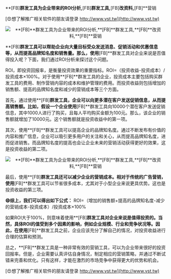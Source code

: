 **[FB]**群发工具为企业带来的ROI分析,**[FB]**群发工具,**[FB]**改资料,**[FB]**营销

[😍想了解推广相关软件的朋友请登录 http://www.vst.tw](http://www.vst.tw)

 <center><img src="https://vst.tw/MP4/tuiguang/png/6.png" alt="**[FB]**群发工具为企业带来的ROI分析,**[FB]**群发工具,**[FB]**改资料,**[FB]**营销"></center>

**[FB]**群发工具可以帮助企业向大量目标受众发送消息、促销活动和优惠信息等，从而提高品牌知名度和销售量。那么，使用**[FB]**群发工具对企业来说是否值得投入呢？下面，我们通过ROI分析来探讨这个问题。

ROI，即投资回报率，是衡量投资效果的重要指标。ROI=（投资收益-投资成本）/投资成本×100%。对于使用**[FB]**群发工具的企业，投资成本主要包括购买群发工具的费用、制作营销内容的成本和维护管理的费用。而投资收益则包括增加的销售额、提高的品牌知名度和减少的营销成本等三个方面。

首先，通过使用**[FB]**群发工具，企业可以向更多潜在客户发送促销信息，从而提高销售额。比如，假设一个企业使用**[FB]**群发工具向10000个潜在客户发送促销信息，其中1000人进行了购买，且每人平均购买金额为100元。那么，该企业的销售额就增加了10000元。这个销售额就是投资收益中的第一项。

其次，使用**[FB]**群发工具可以提高企业的品牌知名度。通过不断发布有价值的内容和推广信息，企业可以吸引更多用户的关注和关心，从而提高品牌知名度，进而促进销售。而品牌知名度的提高也会让企业未来的营销活动获得更好的效果，这是投资收益的第二项。

 <center><img src="https://vst.tw/MP4/tuiguang/png/0.png" alt="**[FB]**群发工具为企业带来的ROI分析,**[FB]**群发工具,**[FB]**改资料,**[FB]**营销"></center>

最后，使用**[FB]**群发工具还可以减少企业的营销成本。相对于传统的广告营销，使用**[FB]**群发工具可以节省很多成本，尤其对于小型企业来说更具优势。这也是投资收益的第三项。

**😄综上，我们可以得出如下公式：**
ROI=（增加的销售额+提高的品牌知名度-减少的营销成本-投资成本）/投资成本×100%

如果ROI大于100%，则意味着使用**[FB]**群发工具对企业来说是值得投资的。当然，具体ROI的值受到多个因素的影响，例如企业规模、行业和竞争状况等。因此，在使用**[FB]**群发工具之前，企业应该充分了解自己的情况，对投资收益进行合理的估算和预测。

总之，**[FB]**群发工具是一种非常有效的营销工具，可以为企业带来很好的投资回报率。但是，企业需要认真评估自身情况，制定相应的营销策略，并通过不断试错来完善和优化。只有这样，才能在激烈的市场竞争中获得更大的优势和机会。

[😍想了解推广相关软件的朋友请登录 http://www.vst.tw](http://www.vst.tw)



